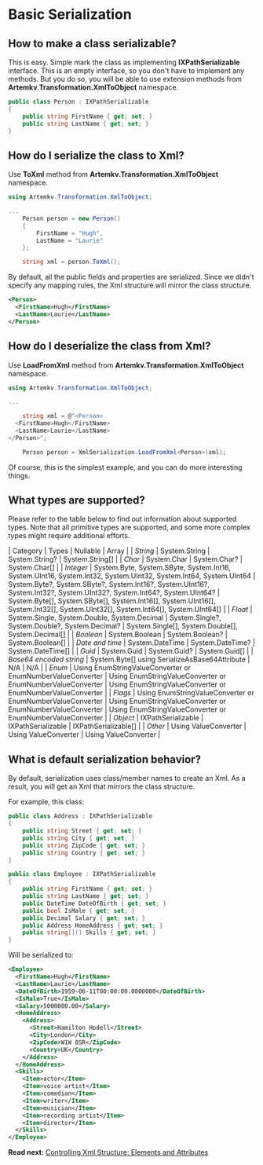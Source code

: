 # Basic Serialization

## How to make a class serializable?

This is easy. Simple mark the class as implementing **IXPathSerializable** interface. This is an empty interface, so you don't have to implement any methods. But you do so, you will be able to use extension methods from **Artemkv.Transformation.XmlToObject** namespace.

```csharp
public class Person : IXPathSerializable
{
	public string FirstName { get; set; }
	public string LastName { get; set; }
}
```

## How do I serialize the class to Xml?

Use **ToXml** method from **Artemkv.Transformation.XmlToObject** namespace.

```csharp
using Artemkv.Transformation.XmlToObject;

...
	Person person = new Person()
	{
		FirstName = "Hugh",
		LastName = "Laurie"
	};

	string xml = person.ToXml();
```

By default, all the public fields and properties are serialized. Since we didn't specify any mapping rules, the Xml structure will mirror the class structure.

```xml
<Person>
  <FirstName>Hugh</FirstName>
  <LastName>Laurie</LastName>
</Person>
```

## How do I deserialize the class from Xml?

Use **LoadFromXml** method from **Artemkv.Transformation.XmlToObject** namespace.

```csharp
using Artemkv.Transformation.XmlToObject;

...

	string xml = @"<Person>
  <FirstName>Hugh</FirstName>
  <LastName>Laurie</LastName>
</Person>";

	Person person = XmlSerialization.LoadFromXml<Person>(xml);
```

Of course, this is the simplest example, and you can do more interesting things.

## What types are supported?

Please refer to the table below to find out information about supported types. Note that all primitive types are supported, and some more complex types might require additional efforts.

| Category | Types | Nullable | Array |
| _String_ | System.String | System.String? | System.String[] |
| _Char_ | System.Char | System.Char? | System.Char[] |
| _Integer_ | System.Byte, System.SByte, System.Int16, System.UInt16, System.Int32, System.UInt32, System.Int64, System.UInt64 | System.Byte?, System.SByte?, System.Int16?, System.UInt16?, System.Int32?, System.UInt32?, System.Int64?, System.UInt64? | System.Byte[], System.SByte[], System.Int16[], System.UInt16[], System.Int32[], System.UInt32[], System.Int64[], System.UInt64[] |
| _Float_ | System.Single, System.Double, System.Decimal | System.Single?, System.Double?, System.Decimal? | System.Single[], System.Double[], System.Decimal[] |
| _Boolean_ | System.Boolean | System.Boolean? | System.Boolean[] |
| _Date and time_ | System.DateTime | System.DateTime? | System.DateTime[] |
| _Guid_ | System.Guid | System.Guid? | System.Guid[] |
| _Base64 encoded string_ | System.Byte[] using SerializeAsBase64Attribute | N/A | N/A |
| _Enum_ | Using EnumStringValueConverter or EnumNumberValueConverter | Using EnumStringValueConverter or EnumNumberValueConverter | Using EnumStringValueConverter or EnumNumberValueConverter |
| _Flags_ | Using EnumStringValueConverter or EnumNumberValueConverter | Using EnumStringValueConverter or EnumNumberValueConverter | Using EnumStringValueConverter or EnumNumberValueConverter |
| _Object_ | IXPathSerializable | IXPathSerializable | IXPathSerializable[] |
| _Other_ | Using ValueConverter | Using ValueConverter | Using ValueConverter |

## What is default serialization behavior?

By default, serialization uses class/member names to create an Xml. As a result, you will get an Xml that mirrors the class structure.

For example, this class:

```csharp
public class Address : IXPathSerializable
{
	public string Street { get; set; }
	public string City { get; set; }
	public string ZipCode { get; set; }
	public string Country { get; set; }
}

public class Employee : IXPathSerializable
{
	public string FirstName { get; set; }
	public string LastName { get; set; }
	public DateTime DateOfBirth { get; set; }
	public bool IsMale { get; set; }
	public Decimal Salary { get; set; }
	public Address HomeAddress { get; set; }
	public string[]() Skills { get; set; }
}
```

Will be serialized to:

```xml
<Employee>
  <FirstName>Hugh</FirstName>
  <LastName>Laurie</LastName>
  <DateOfBirth>1959-06-11T00:00:00.0000000</DateOfBirth>
  <IsMale>True</IsMale>
  <Salary>5000000.00</Salary>
  <HomeAddress>
    <Address>
      <Street>Hamilton Hodell</Street>
      <City>London</City>
      <ZipCode>W1W 8SR</ZipCode>
      <Country>UK</Country>
    </Address>
  </HomeAddress>
  <Skills>
    <Item>actor</Item>
    <Item>voice artist</Item>
    <Item>comedian</Item>
    <Item>writer</Item>
    <Item>musician</Item>
    <Item>recording artist</Item>
    <Item>director</Item>
  </Skills>
</Employee>
```

**Read next**: [Controlling Xml Structure: Elements and Attributes](Xml-Structure.md)
